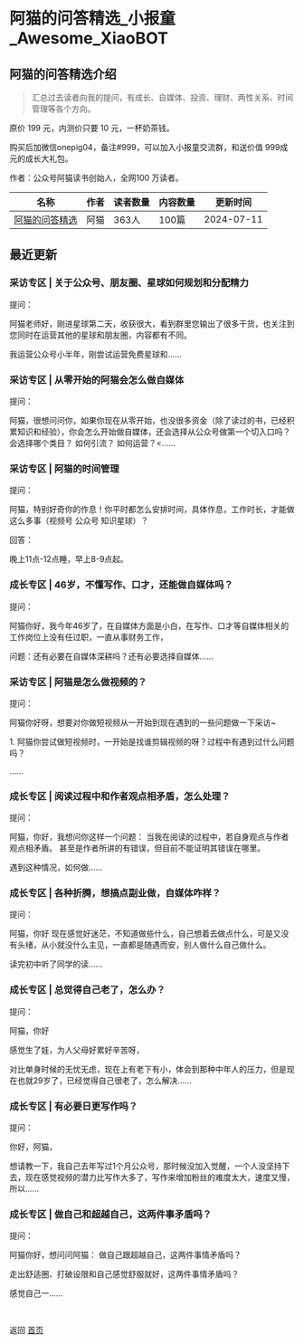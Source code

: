 # 阿猫的问答精选_小报童_Awesome_XiaoBOT

## 阿猫的问答精选介绍
> 汇总过去读者向我的提问，有成长、自媒体、投资、理财、两性关系、时间管理等各个方向。    
    
原价 199 元，内测价只要 10 元，一杯奶茶钱。    
    
购买后加微信onepig04，备注#999，可以加入小报童交流群，和送价值 999成元的成长大礼包。    
    
作者：公众号阿猫读书创始人，全网100 万读者。  
  


|名称|作者|读者数量|内容数量|更新时间|
|---|---|---|---|---|
|[阿猫的问答精选](https://xiaobot.net/p/readcat02?refer=0b133df9-27dc-423b-8101-639049001c13)|阿猫|363人|100篇|2024-07-11|

## 最近更新
### 采访专区 | 关于公众号、朋友圈、星球如何规划和分配精力

提问：

阿猫老师好，刚进星球第二天，收获很大，看到群里您输出了很多干货，也关注到您同时在运营其他的星球和朋友圈，内容都有不同。

我运营公众号小半年，刚尝试运营免费星球和......

### 采访专区 | 从零开始的阿猫会怎么做自媒体

提问：

阿猫，很想问问你，如果你现在从零开始，也没很多资金（除了读过的书，已经积累知识和经验），你会怎么开始做自媒体，还会选择从公众号做第一个切入口吗？
会选择哪个类目？ 如何引流？ 如何运营？<......

### 采访专区 | 阿猫的时间管理

提问：

阿猫，特别好奇你的作息！你平时都怎么安排时间，具体作息，工作时长，才能做这么多事（视频号 公众号 知识星球）？

回答：

晚上11点-12点睡，早上8-9点起。

### 成长专区 | 46岁，不懂写作、口才，还能做自媒体吗？

提问：

阿猫你好，我今年46岁了，在自媒体方面是小白，在写作、口才等自媒体相关的工作岗位上没有任过职，一直从事财务工作，

问题：还有必要在自媒体深耕吗？还有必要选择自媒体......

### 采访专区 | 阿猫是怎么做视频的？

提问：

阿猫你好呀，想要对你做短视频从一开始到现在遇到的一些问题做一下采访~

1\. 阿猫你尝试做短视频时，一开始是找谁剪辑视频的呀？过程中有遇到过什么问题吗？

......

### 成长专区 | 阅读过程中和作者观点相矛盾，怎么处理？

提问：

阿猫，你好，我想问你这样一个问题： 当我在阅读的过程中，若自身观点与作者观点相矛盾。 甚至是作者所讲的有错误，但目前不能证明其错误在哪里。

遇到这种情况，如何做......

### 成长专区 | 各种折腾，想搞点副业做，自媒体咋样？

提问：

阿猫，你好 现在感觉好迷茫，不知道做些什么，自己想着去做点什么，可是又没有头绪，从小就没什么主见，一直都是随遇而安，别人做什么自己做什么。

读完初中听了同学的读......

### 成长专区 | 总觉得自己老了，怎么办？

提问：

阿猫，你好

感觉生了娃，为人父母好累好辛苦呀，

对比单身时候的无忧无虑，现在上有老下有小，体会到那种中年人的压力，但是现在也就29岁了，已经觉得自己很老了，怎么解决......

### 成长专区 | 有必要日更写作吗？

提问：

你好，阿猫，

想请教一下，我自己去年写过1个月公众号，那时候没加入觉醒，一个人没坚持下去，现在感觉视频的潜力比写作大多了，写作来增加粉丝的难度太大，速度又慢，所以......

### 成长专区 | 做自己和超越自己，这两件事矛盾吗？

提问：

阿猫你好，想问问阿猫： 做自己跟超越自己，这两件事情矛盾吗？

走出舒适圈、打破设限和自己感觉舒服就好，这两件事情矛盾吗？

感觉自己一......


<a href="https://github.com/Reno9527/awesome-xiaobot" style="color: white; text-decoration: none;">awesome-xiaobot</a>

返回 [首页](../README.md)
